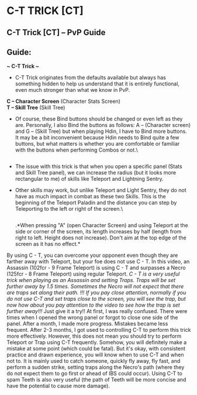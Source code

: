 # C-T TRICK \[CT]

## C-T Trick \[CT] – PvP Guide

## Guide:

**\~ C-T Trick \~**

* C-T Trick originates from the defaults available but always has something hidden to help us understand that it is entirely functional, even much stronger than what we know in PvP.

**C – Character Screen** (Character Stats Screen)\
**T – Skill Tree** (Skill Tree)

*   Of course, these Bind buttons should be changed or even left as they are. Personally, I also Bind the buttons as follows: A – (Character screen) and G – (Skill Tree) but when playing Hdin, I have to Bind more buttons. It may be a bit inconvenient because Hdin needs to Bind quite a few buttons, but what matters is whether you are comfortable or familiar with the buttons when performing Combos or not.\

    <figure><img src="https://i0.wp.com/tm.diablo2-vn.com/app/uploads/2022/06/ct6-300x233.jpg?resize=529%2C411&#x26;ssl=1" alt=""><figcaption></figcaption></figure>
* The issue with this trick is that when you open a specific panel (Stats and Skill Tree panel), we can increase the radius (but it looks more rectangular to me) of skills like Teleport and Lightning Sentry.
*   Other skills may work, but unlike Teleport and Light Sentry, they do not have as much impact in combat as these two Skills. This is the beginning of the Teleport Paladin and the distance you can step by Teleporting to the left or right of the screen.\

    <figure><img src="https://i0.wp.com/tm.diablo2-vn.com/app/uploads/2022/06/ct7-300x233.jpg?resize=522%2C406&#x26;ssl=1" alt=""><figcaption></figcaption></figure>.*When pressing "A" (open Character Screen) and using Teleport at the side or corner of the screen, its length increases by half (length from right to left. Height does not increase). Don't aim at the top edge of the screen as it has no effect.*
By using C - T, you can overcome your opponent even though they are farther away with Teleport, but your foe does not use C - T. In this video, an Assassin (102fcr - 9 Frame Teleport) is using C - T and surpasses a Necro (125fcr - 8 Frame Teleport) using regular Teleport.
*C - T is a very useful trick when playing as an Assassin and setting Traps. Traps will be set further away by 1.5 times. Sometimes the Necro will not expect that there are traps set along their path.*
*!!! If you pay close attention, normally if you do not use C-T and set traps close to the screen, you will see the trap, but now how about you pay attention to the video to see how the trap is set further away!!!*
Just give it a try!! At first, I was really confused. There were times when I opened the wrong panel or forgot to close one side of the panel. After a month, I made more progress. Mistakes became less frequent. After 2-3 months, I got used to controlling C-T to perform this trick more effectively.
However, this does not mean you should try to perform Teleport or Trap using C-T frequently. Somehow, you will definitely make a mistake at some point (which could be fatal). But it's okay, with consistent practice and drawn experience, you will know when to use C-T and when not to. It is mainly used to catch someone, quickly fly away, fly fast, and perform a sudden strike, setting traps along the Necro's path (where they do not expect them to go first or ahead of IBS could occur).
Using C-T to spam Teeth is also very useful (the path of Teeth will be more concise and have the potential to cause more damage).